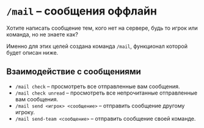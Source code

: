# `/mail` – сообщения оффлайн

Хотите написать сообщение тем, кого нет на сервере, будь то игрок или команда, но не знаете как?

Именно для этих целей создана команда `/mail`, функционал которой будет описан ниже.

## Взаимодействие с сообщениями

- `/mail check` – просмотреть все отправленные вам сообщения.
- `/mail check unread` – просмотреть все непрочитанные отправленные вам сообщения.
- `/mail send <игрок> <сообщение>` – отправить сообщение другому игроку.
- `/mail send-team <сообщение>` – отправить сообщение своей команде.